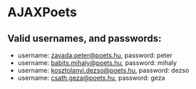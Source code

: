# AJAXPoets

## Valid usernames, and passwords:
  - username: zavada.peter@poets.hu, password: peter
  - username: babits.mihaly@poets.hu, password: mihaly
  - username: kosztolanyi.dezso@poets.hu, password: dezso
  - username: csath.geza@poets.hu, password: geza
  
